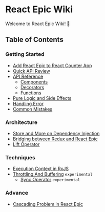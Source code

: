 # React Epic Wiki

Welcome to React Epic Wiki! 💖

## Table of Contents

### Getting Started

- [Add React Epic to React Counter App](CounterApp.md)
- [Quick API Review](APIOverview.md)
- [API Reference](APIReference.md)
  - [Components](APIReference.md#Components)
  - [Decorators](APIReference.md#Decorators)
  - [Functions](APIReference.md#Functions)
- [Pure Logic and Side Effects](SideEffects.md)
- [Handling Error](HandlingError.md)
- [Common Mistakes](CommonMistakes.md)

### Architecture

- [Store and More on Dependency Injection](StoreAndDI.md)
- [Bridging between Redux and React Epic](ReduxBindings.md)
- [Lift Operator](LiftOperator.md)

### Techniques

- [Execution Context in RxJS](ExecutionContext.md)
- [Throttling And Buffering](ThrottlingAndBuffering.md) `experimental`
  - [Sync Operator](SyncOperator.md) `experimental`

### Advance

- [Cascading Problem in React Epic](CascadingUpdate.md)
